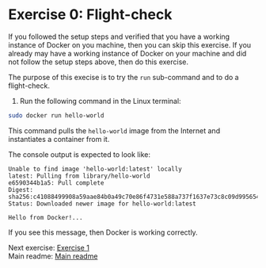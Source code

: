 # Exercise 0: Flight-check

If you followed the setup steps and verified that you have a working instance of Docker on you machine, then you can skip this exercise. If you already may have a working instance of Docker on your machine and did not follow the setup steps above, then do this exercise.

The purpose of this execise is to try the `run` sub-command and to do a flight-check.

1. Run the following command in the Linux terminal:

```bash
sudo docker run hello-world
```

This command pulls the `hello-world` image from the Internet and instantiates a container from it.

The console output is expected to look like:

```log
Unable to find image 'hello-world:latest' locally
latest: Pulling from library/hello-world
e6590344b1a5: Pull complete
Digest: sha256:c41088499908a59aae84b0a49c70e86f4731e588a737f1637e73c8c09d995654
Status: Downloaded newer image for hello-world:latest

Hello from Docker!...
```

If you see this message, then Docker is working correctly.

Next exercise: [Exercise 1](./exercise-1.md)  
Main readme: [Main readme](./README.md)
